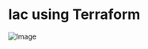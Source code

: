 # Iac using Terraform

![Image](https://github.com/user-attachments/assets/799fbbdf-46c3-409c-b465-262c50030d71)
